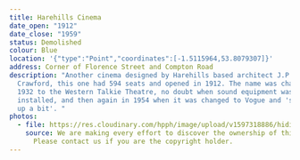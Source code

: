 ```yaml
---
title: Harehills Cinema
date_open: "1912"
date_close: "1959"
status: Demolished
colour: Blue
location: '{"type":"Point","coordinates":[-1.5115964,53.8079307]}'
address: Corner of Florence Street and Compton Road
description: "Another cinema designed by Harehills based architect J.P.
  Crawford, this one had 594 seats and opened in 1912. The name was changed in
  1932 to the Western Talkie Theatre, no doubt when sound equipment was
  installed, and then again in 1954 when it was changed to Vogue and 'smartened
  up a bit'. "
photos:
  - file: https://res.cloudinary.com/hpph/image/upload/v1597318886/hidinginplainsight/Harehills_Picture_House_Leeds_Libraries_8874.jpg
    source: We are making every effort to discover the ownership of this photo.
      Please contact us if you are the copyright holder.
---
```

